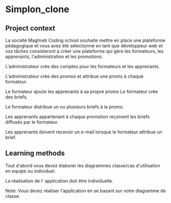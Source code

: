 # Simplon_clone

## Project context
La société Maghreb Coding school souhaite mettre en place une plateforme pédagogique et vous avez été sélectionné en tant que développeur web et vos tâches consisteront à créer une plateforme qui gère les formateurs, les apprenants, l'administration et les promotions.

L'administrateur crée des comptes pour les formateurs et les apprenants.

L'administrateur crée des promos et attribue une promo à chaque formateur.

Le formateur ajoute les apprenants à sa propre promo Le formateur crée des briefs.

Le formateur distribue un ou plusieurs briefs à la promo.

Les apprenants appartenant à chaque promotion reçoivent les briefs diffusés par le formateur.

Les apprenants doivent recevoir un e-mail lorsque le formateur attribue un brief.

## Learning methods

Tout d'abord vous devez élaborer les diagrammes classe/cas d'utilisation en equipe ou individuel.

La réalisation de l' application doit être individuelle.


Note: Vous devez réaliser l'application en se basant sur votre diagramme de classe.
